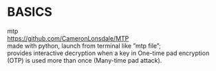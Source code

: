 # BASICS  
  
mtp  
https://github.com/CameronLonsdale/MTP  
made with python, launch from terminal like ”mtp file”;  
provides interactive decryption when a key in One-time pad encryption (OTP) is used more than once (Many-time pad attack).  
